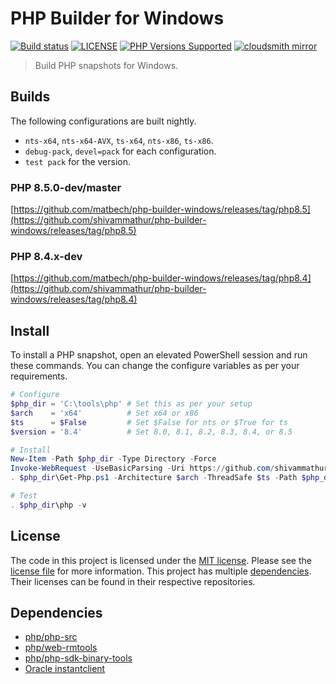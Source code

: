# PHP Builder for Windows

<a href="https://github.com/shivammathur/php-builder-windows" title="PHP Builder Windows"><img alt="Build status" src="https://github.com/shivammathur/php-builder-windows/workflows/Build%20PHP%20master/badge.svg"></a>
<a href="https://github.com/shivammathur/php-builder-windows/blob/main/LICENSE" title="license"><img alt="LICENSE" src="https://img.shields.io/badge/license-MIT-428f7e.svg"></a>
<a href="https://github.com/shivammathur/php-builder-windows#Builds" title="builds"><img alt="PHP Versions Supported" src="https://img.shields.io/badge/php-%3E%3D%208.0-8892BF.svg"></a>
<a href="https://cloudsmith.io/~shivammathur/repos/php-builder-windows" title="mirror"><img alt="cloudsmith mirror" src="https://img.shields.io/badge/builds-cloudsmith-blue?logo=cloudsmith"></a>

> Build PHP snapshots for Windows.

## Builds

The following configurations are built nightly.

- `nts-x64`, `nts-x64-AVX`, `ts-x64`, `nts-x86`, `ts-x86`.
- `debug-pack`, `devel=pack` for each configuration.
- `test pack` for the version.

### PHP 8.5.0-dev/master
[https://github.com/matbech/php-builder-windows/releases/tag/php8.5](https://github.com/shivammathur/php-builder-windows/releases/tag/php8.5)

### PHP 8.4.x-dev
[https://github.com/matbech/php-builder-windows/releases/tag/php8.4](https://github.com/shivammathur/php-builder-windows/releases/tag/php8.4)

## Install

To install a PHP snapshot, open an elevated PowerShell session and run these commands. You can change the configure variables as per your requirements.

```ps1
# Configure
$php_dir = 'C:\tools\php' # Set this as per your setup
$arch    = 'x64'          # Set x64 or x86
$ts      = $False         # Set $False for nts or $True for ts
$version = '8.4'          # Set 8.0, 8.1, 8.2, 8.3, 8.4, or 8.5

# Install
New-Item -Path $php_dir -Type Directory -Force
Invoke-WebRequest -UseBasicParsing -Uri https://github.com/shivammathur/php-builder-windows/releases/latest/download/Get-Php.ps1 -OutFile $php_dir\Get-Php.ps1
. $php_dir\Get-Php.ps1 -Architecture $arch -ThreadSafe $ts -Path $php_dir -Version $version

# Test
. $php_dir\php -v
```

## License

The code in this project is licensed under the [MIT license](http://choosealicense.com/licenses/mit/).
Please see the [license file](LICENSE) for more information. This project has multiple [dependencies](#dependencies "Dependencies for this project"). Their licenses can be found in their respective repositories.

## Dependencies

- [php/php-src](https://github.com/php/php-src)
- [php/web-rmtools](https://github.com/php/web-rmtools)
- [php/php-sdk-binary-tools](https://github.com/php/php-sdk-binary-tools)
- [Oracle instantclient](https://www.oracle.com/downloads/licenses/instant-client-lic.html)
